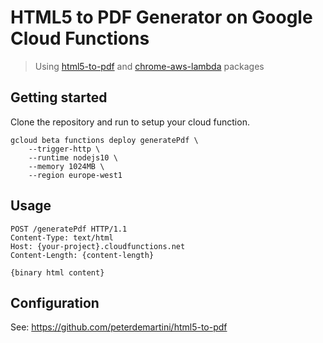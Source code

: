 # HTML5 to PDF Generator on Google Cloud Functions

> Using [html5-to-pdf](https://www.npmjs.com/package/html5-to-pdf) and [chrome-aws-lambda](https://www.npmjs.com/package/chrome-aws-lambda) packages

## Getting started

Clone the repository and run to setup your cloud function.

```
gcloud beta functions deploy generatePdf \
    --trigger-http \
    --runtime nodejs10 \
    --memory 1024MB \
    --region europe-west1
```

## Usage

```
POST /generatePdf HTTP/1.1
Content-Type: text/html
Host: {your-project}.cloudfunctions.net
Content-Length: {content-length}

{binary html content}
```

## Configuration

See: https://github.com/peterdemartini/html5-to-pdf
